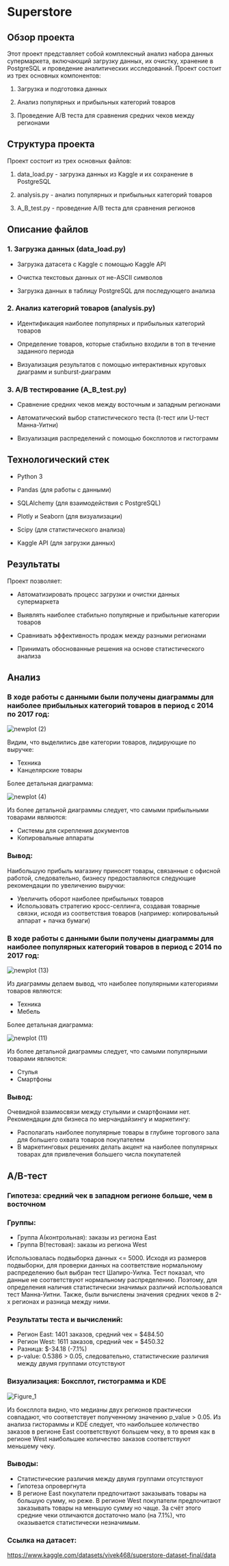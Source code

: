 # Superstore

## Обзор проекта
Этот проект представляет собой комплексный анализ набора данных супермаркета, включающий загрузку данных, их очистку, хранение в PostgreSQL и проведение аналитических исследований. Проект состоит из трех основных компонентов:

1. Загрузка и подготовка данных

2. Анализ популярных и прибыльных категорий товаров

3. Проведение A/B теста для сравнения средних чеков между регионами

## Структура проекта
Проект состоит из трех основных файлов:

1. data_load.py - загрузка данных из Kaggle и их сохранение в PostgreSQL

2. analysis.py - анализ популярных и прибыльных категорий товаров

3. A_B_test.py - проведение A/B теста для сравнения регионов

## Описание файлов
### 1. Загрузка данных (data_load.py)
- Загрузка датасета с Kaggle с помощью Kaggle API

- Очистка текстовых данных от не-ASCII символов

- Загрузка данных в таблицу PostgreSQL для последующего анализа

### 2. Анализ категорий товаров (analysis.py)
- Идентификация наиболее популярных и прибыльных категорий товаров

- Определение товаров, которые стабильно входили в топ в течение заданного периода

- Визуализация результатов с помощью интерактивных круговых диаграмм и sunburst-диаграмм

### 3. A/B тестирование (A_B_test.py)
- Сравнение средних чеков между восточным и западным регионами

- Автоматический выбор статистического теста (t-тест или U-тест Манна-Уитни)

- Визуализация распределений с помощью боксплотов и гистограмм

## Технологический стек
- Python 3

- Pandas (для работы с данными)

- SQLAlchemy (для взаимодействия с PostgreSQL)

- Plotly и Seaborn (для визуализации)

- Scipy (для статистического анализа)

- Kaggle API (для загрузки данных)

## Результаты
Проект позволяет:

- Автоматизировать процесс загрузки и очистки данных супермаркета

- Выявлять наиболее стабильно популярные и прибыльные категории товаров

- Сравнивать эффективность продаж между разными регионами

- Принимать обоснованные решения на основе статистического анализа

## Анализ 

### В ходе работы с данными были получены диаграммы для наиболее прибыльных категорий товаров в период с 2014 по 2017 год:
![newplot (2)](https://github.com/user-attachments/assets/e8066592-fe24-442a-9ab5-5fea9f996c07)

Видим, что выделились две категории товаров, лидирующие по выручке: 
- Техника
- Канцелярские товары
  
Более детальная диаграмма:

![newplot (4)](https://github.com/user-attachments/assets/09739ca1-6c34-46e1-8316-474d7f9e0dec)

Из более детальной диаграммы следует, что самыми прибыльными товарами являются:
- Системы для скрепления документов
- Копировальные аппараты

### Вывод:
Наибольшую прибыль магазину приносят товары, связанные с офисной работой, следовательно, бизнесу предоставляются следующие рекомендации по увеличению выручки:
- Увеличить оборот наиболее прибыльных товаров
- Использовать стратегию кросс-селлинга, создавая товарные связки, исходя из соответствия товаров (например: копировальный аппарат + пачка бумаги)
  
### В ходе работы с данными были получены диаграммы для наиболее популярных категорий товаров в период с 2014 по 2017 год:

![newplot (13)](https://github.com/user-attachments/assets/1ac7cb0c-5cac-46ac-86fe-3f5a50913779)

Из диаграммы делаем вывод, что наиболее популярными категориями товаров являются:
- Техника
- Мебель

Более детальная диаграмма:

![newplot (11)](https://github.com/user-attachments/assets/7d6d6f30-47c8-4145-a5aa-9859d9838625)

Из более детальной диаграммы следует, что самыми популярными товарами являются:
- Стулья
- Смартфоны

### Вывод:

Очевидной взаимосвязи между стульями и смартфонами нет. Рекомендации для бизнеса по мерчандайзингу и маркетингу:
- Располагать наиболее популярные товары в глубине торгового зала для большего охвата товаров покупателем
- В маркетинговых решениях делать акцент на наиболее популярных товарах для привлечения большего числа покупателей


## A/B-тест
### Гипотеза: средний чек в западном регионе больше, чем в восточном
### Группы: 
- Группа A(контрольная): заказы из региона East
- Группа B(тестовая): заказы из региона West

Использовалась подвыборка данных <= 5000. Исходя из размеров подвыборки, для проверки данных на соответствие нормальному распределению был выбран тест Шапиро-Уилка. Тест показал, что данные не соответствуют нормальному распределению. Поэтому, для определения наличия статистически значимых различий использовался тест Манна-Уитни. Также, были вычислены значения средних чеков в 2-х регионах и разница между ними.

### Результаты теста и вычислений:
- Регион East: 1401 заказов, средний чек = $484.50
- Регион West: 1611 заказов, средний чек = $450.32
- Разница: $-34.18 (-7.1%)
- p-value: 0.5386 > 0.05, следовательно, статистические различия между двумя группами отсутствуют


### Визуализация: Боксплот, гистограмма и KDE
![Figure_1](https://github.com/user-attachments/assets/09e87734-24b4-4482-bde9-8e9ce764a86d)

Из боксплота видно, что медианы двух регионов практически совпадают, что соответствует полученному значению p_value > 0.05. Из анализа гистораммы и KDE следует, что наибольшее количество заказов в регионе East соответствуют большем чеку, в то время как в регионе West наибольшее количество заказов соответствуют меньшему чеку. 

### Выводы:
- Статистические различия между двумя группами отсутствуют
- Гипотеза опровергнута
- В регионе East покупатели предпочитают заказывать товары на большую сумму, но реже. В регионе West покупатели предпочитают заказывать товары на меньшую сумму но чаще. За счёт этого средние чеки отличаются достаточно мало (на 7.1%), что оказывается статистически незначимым.


### Ссылка на датасет:

https://www.kaggle.com/datasets/vivek468/superstore-dataset-final/data














